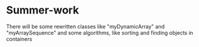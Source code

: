 # Summer-work

There will be some rewritten classes like "myDynamicArray" and "myArraySequence" and some algorithms, like sorting and finding objects in containers
